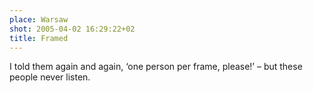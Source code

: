 ```yaml
---
place: Warsaw
shot: 2005-04-02 16:29:22+02
title: Framed
---
```


I told them again and again, ‘one person per frame, please!’ – but these people never listen.
